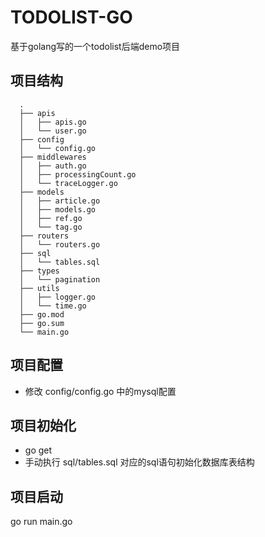 # TODOLIST-GO

基于golang写的一个todolist后端demo项目

## 项目结构

```plaintext
  .
  ├── apis
  │   ├── apis.go
  │   └── user.go
  ├── config
  │   └── config.go
  ├── middlewares
  │   ├── auth.go
  │   ├── processingCount.go
  │   └── traceLogger.go
  ├── models
  │   ├── article.go
  │   ├── models.go
  │   ├── ref.go
  │   └── tag.go
  ├── routers
  │   └── routers.go
  ├── sql
  │   └── tables.sql
  ├── types
  │   └── pagination
  ├── utils
  │   ├── logger.go
  │   └── time.go
  ├── go.mod
  ├── go.sum
  └── main.go
```

## 项目配置

- 修改 config/config.go 中的mysql配置

## 项目初始化

- go get
- 手动执行 sql/tables.sql 对应的sql语句初始化数据库表结构

## 项目启动

go run main.go
